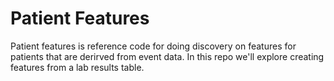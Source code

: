 # Patient Features

Patient features is reference code for doing discovery on features for patients that are derirved from event data. In this repo we'll explore creating features from a lab results table.
 
